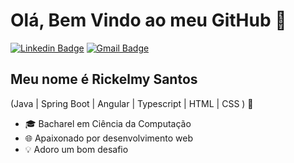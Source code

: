
<h1>Olá, Bem Vindo ao meu GitHub 👋</h1>

[![Linkedin Badge](https://img.shields.io/badge/-LinkedIn-0A66C2?style=flat-square&logo=Linkedin&logoColor=white&link=https://www.linkedin.com/in/rickelmy-santos/)](https://www.linkedin.com/in/rickelmy-santos/)
[![Gmail Badge](https://img.shields.io/badge/-rickrickelmy97@gmail.com-0A66C2?style=flat-square&logo=Gmail&logoColor=white&link=mailto:rickrickelmy97@gmail.com)](mailto:rickrickelmy97@gmail.com)


## Meu nome é Rickelmy Santos 
(Java | Spring Boot | Angular | Typescript | HTML | CSS ) 🚀

- 🎓 Bacharel em Ciência da Computação
- 🌐 Apaixonado por desenvolvimento web
- 💡 Adoro um bom desafio

<div align="left">
    
 </div>